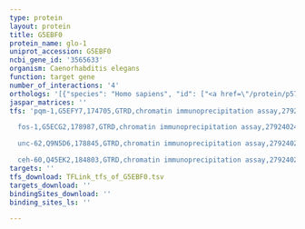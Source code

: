 ```yaml
---
type: protein
layout: protein
title: G5EBF0
protein_name: glo-1
uniprot_accession: G5EBF0
ncbi_gene_id: '3565633'
organism: Caenorhabditis elegans
function: target gene
number_of_interactions: '4'
orthologs: '[{"species": "Homo sapiens", "id": ["<a href=\"/protein/p57729\">P57729</a>", "<a href=\"/protein/q13637\">Q13637</a>"]}, {"species": "Mus musculus", "id": ["<a href=\"/protein/q9cze3\">Q9CZE3</a>", "<a href=\"/protein/q8qzz8\">Q8QZZ8</a>"]}, {"species": "Rattus norvegicus", "id": ["<a href=\"/protein/d4aeg2\">D4AEG2</a>", "<a href=\"/protein/q63483\">Q63483</a>"]}, {"species": "Drosophila melanogaster", "id": ["A0A0B4LEY0"]}, {"species": "Danio rerio", "id": ["Q6NYQ4", "E9QJH8", "<a href=\"/protein/a3knk9\">A3KNK9</a>"]}]'
jaspar_matrices: ''
tfs: 'pqm-1,G5EFY7,174705,GTRD,chromatin immunoprecipitation assay,27924024%5Buid%5D,No

  fos-1,G5ECG2,178987,GTRD,chromatin immunoprecipitation assay,27924024%5Buid%5D,No

  unc-62,Q9N5D6,178845,GTRD,chromatin immunoprecipitation assay,27924024%5Buid%5D,No

  ceh-60,Q45EK2,184803,GTRD,chromatin immunoprecipitation assay,27924024%5Buid%5D,No'
targets: ''
tfs_download: TFLink_tfs_of_G5EBF0.tsv
targets_download: ''
bindingSites_download: ''
binding_sites_ls: ''

---
```


